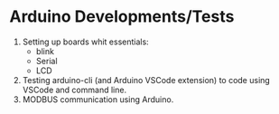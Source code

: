 # Arduino Developments/Tests

1. Setting up boards whit essentials:
    - blink
    - Serial
    - LCD
2. Testing arduino-cli (and Arduino VSCode extension) to code using VSCode and command line.
3. MODBUS communication using Arduino.